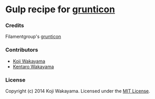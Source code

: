 # Gulp recipe for [grunticon](https://github.com/filamentgroup/grunticon)

### Credits
Filamentgroup's [grunticon](https://github.com/filamentgroup/grunticon)


### Contributors
- [Koji Wakayama](https://github.com/kojiwakayama)
- [Kentaro Wakayama](https://github.com/kwakayama)


### License

Copyright (c) 2014 Koji Wakayama. Licensed under the [MIT License](http://en.wikipedia.org/wiki/MIT_License).